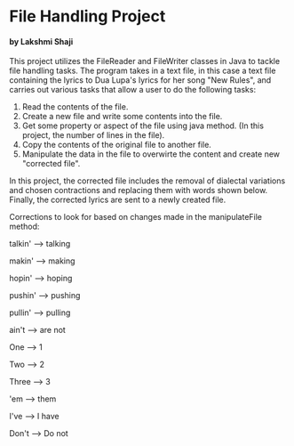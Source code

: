 # File Handling Project
#### by Lakshmi Shaji

This project utilizes the FileReader and FileWriter classes in Java to tackle file handling tasks. The program takes in a text file, in this case a text file containing the lyrics to Dua Lupa's lyrics for her song "New Rules", and carries out various tasks that allow a user to do the following tasks: 

1. Read the contents of the file. 
2. Create a new file and write some contents into the file. 
3. Get some property or aspect of the file using java method. (In this project, the number of lines in the file). 
4. Copy the contents of the original file to another file. 
5. Manipulate the data in the file to overwirte the content and create new "corrected file". 


In this project, the corrected file includes the removal of dialectal variations and chosen contractions and replacing them with words shown below. Finally, the corrected lyrics are sent to a newly created file. 

Corrections to look for based on changes made in the manipulateFile method: 

talkin' --> talking 

makin' --> making 

hopin' --> hoping 

pushin' --> pushing 

pullin' --> pulling

ain't --> are not 

One --> 1

Two --> 2

Three --> 3

'em --> them  

I've --> I have 

Don't --> Do not

